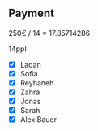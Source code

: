 ## Payment
250€ / 14 = 17.85714286

14ppl

- [x] Ladan
- [x] Sofia
- [x] Reyhaneh
- [x] Zahra
- [x] Jonas
- [x] Sarah
- [x] Alex Bauer
